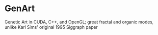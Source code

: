 # GenArt
Genetic Art in CUDA, C++, and OpenGL; great fractal and organic modes, unlike Karl Sims' original 1995 Siggraph paper
